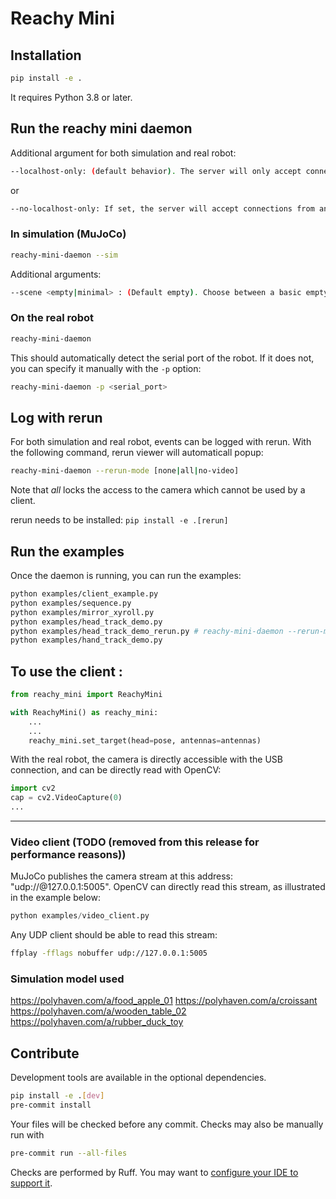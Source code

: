 # Reachy Mini

## Installation

```bash
pip install -e .
```

It requires Python 3.8 or later.

## Run the reachy mini daemon

Additional argument for both simulation and real robot:

```bash
--localhost-only: (default behavior). The server will only accept connections from localhost.
```

or

```bash
--no-localhost-only: If set, the server will accept connections from any connection on the local network.
```

### In simulation (MuJoCo)

```bash
reachy-mini-daemon --sim
```

Additional arguments:

```bash
--scene <empty|minimal> : (Default empty). Choose between a basic empty scene, or a scene with a table and some objects.
```

### On the real robot

```bash
reachy-mini-daemon
```

This should automatically detect the serial port of the robot. If it does not, you can specify it manually with the `-p` option:

```bash
reachy-mini-daemon -p <serial_port>
```

## Log with rerun

For both simulation and real robot, events can be logged with rerun. With the following command, rerun viewer will automaticall popup:

```bash
reachy-mini-daemon --rerun-mode [none|all|no-video]
```
Note that *all* locks the access to the camera which cannot be used by a client.

rerun needs to be installed: `pip install -e .[rerun]`


## Run the examples

Once the daemon is running, you can run the examples:

```bash
python examples/client_example.py
python examples/sequence.py
python examples/mirror_xyroll.py
python examples/head_track_demo.py
python examples/head_track_demo_rerun.py # reachy-mini-daemon --rerun-mode no-video
python examples/hand_track_demo.py
```

## To use the client :

```python
from reachy_mini import ReachyMini

with ReachyMini() as reachy_mini:
    ...
    ...
    reachy_mini.set_target(head=pose, antennas=antennas)
```

With the real robot, the camera is directly accessible with the USB connection, and can be directly read with OpenCV:

```python
import cv2
cap = cv2.VideoCapture(0)
...
```

---------

### Video client (TODO (removed from this release for performance reasons))

MuJoCo publishes the camera stream at this address: "udp://@127.0.0.1:5005".
OpenCV can directly read this stream, as illustrated in the example below:

```python
python examples/video_client.py
```

Any UDP client should be able to read this stream:

```bash
ffplay -fflags nobuffer udp://127.0.0.1:5005
```

### Simulation model used

https://polyhaven.com/a/food_apple_01
https://polyhaven.com/a/croissant
https://polyhaven.com/a/wooden_table_02
https://polyhaven.com/a/rubber_duck_toy

## Contribute

Development tools are available in the optional dependencies.

```bash
pip install -e .[dev]
pre-commit install
```

Your files will be checked before any commit. Checks may also be manually run with

```bash
pre-commit run --all-files
```

Checks are performed by Ruff. You may want to [configure your IDE to support it](https://docs.astral.sh/ruff/editors/setup/).

